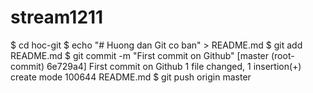 # stream1211
$ cd hoc-git
$ echo "# Huong dan Git co ban" > README.md
$ git add README.md
$ git commit -m "First commit on Github"
[master (root-commit) 6e729a4] First commit on Github
 1 file changed, 1 insertion(+)
 create mode 100644 README.md
 $ git push origin master
